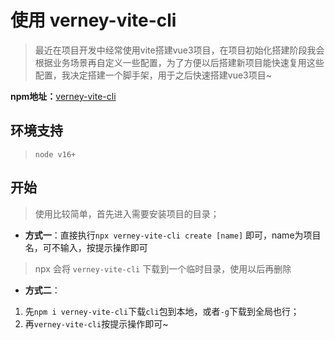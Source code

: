 
# 使用 verney-vite-cli

> 最近在项目开发中经常使用vite搭建vue3项目，在项目初始化搭建阶段我会根据业务场景再自定义一些配置，为了方便以后搭建新项目能快速复用这些配置，我决定搭建一个脚手架，用于之后快速搭建vue3项目~


**npm地址：**[verney-vite-cli](https://www.npmjs.com/package/verney-vite-cli)

## 环境支持

> `node v16+`


## 开始


> 使用比较简单，首先进入需要安装项目的目录；


- **方式一**：直接执行`npx verney-vite-cli create [name]` 即可，name为项目名，可不输入，按提示操作即可
> npx 会将 `verney-vite-cli` 下载到一个临时目录，使用以后再删除

- **方式二**：
1. 先`npm i verney-vite-cli`下载`cli`包到本地，或者`-g`下载到全局也行；
2. 再`verney-vite-cli`按提示操作即可~